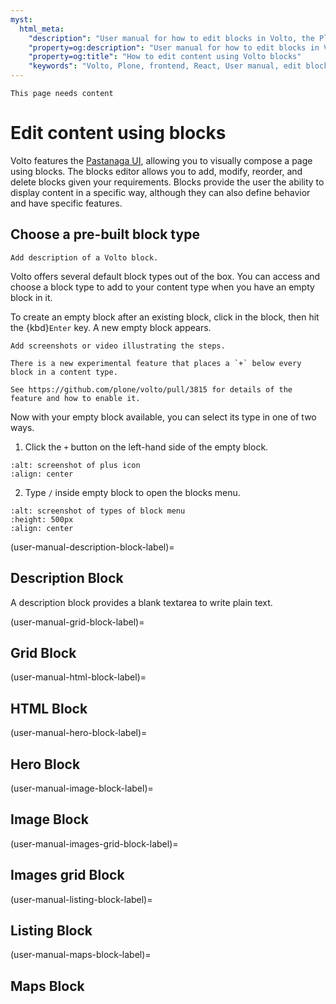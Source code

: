 ```yaml
---
myst:
  html_meta:
    "description": "User manual for how to edit blocks in Volto, the Plone 6 frontend."
    "property=og:description": "User manual for how to edit blocks in Volto, the Plone 6 frontend."
    "property=og:title": "How to edit content using Volto blocks"
    "keywords": "Volto, Plone, frontend, React, User manual, edit blocks"
---
```


```{todo}
This page needs content
```

# Edit content using blocks
Volto features the [Pastanaga UI](https://github.com/plone/pastanaga), allowing you to visually compose a page using blocks.
The blocks editor allows you to add, modify, reorder, and delete blocks given your requirements.
Blocks provide the user the ability to display content in a specific way, although they can also define behavior and have specific features.

## Choose a pre-built block type

```{todo}
Add description of a Volto block.
```

Volto offers several default block types out of the box.
You can access and choose a block type to add to your content type when you have an empty block in it.

To create an empty block after an existing block, click in the block, then hit the {kbd}`Enter` key.
A new empty block appears.

```{todo}
Add screenshots or video illustrating the steps.
```

```{note}
There is a new experimental feature that places a `+` below every block in a content type.

See https://github.com/plone/volto/pull/3815 for details of the feature and how to enable it.
```

Now with your empty block available, you can select its type in one of two ways.
1.  Click the `+` button on the left-hand side of the empty block.
```{image} ../_static/block_left_plus_icon.png
:alt: screenshot of plus icon 
:align: center
```
2. Type `/` inside empty block to open the blocks menu.
```{image} ../_static/blocks_type_menu.png
:alt: screenshot of types of block menu
:height: 500px
:align: center
```
(user-manual-description-block-label)=

## Description Block

A description block provides a blank textarea to write plain text.

(user-manual-grid-block-label)=

## Grid Block

(user-manual-html-block-label)=

## HTML Block

(user-manual-hero-block-label)=

## Hero Block

(user-manual-image-block-label)=

## Image Block

(user-manual-images-grid-block-label)=

## Images grid Block

(user-manual-listing-block-label)=

## Listing Block

(user-manual-maps-block-label)=

## Maps Block
